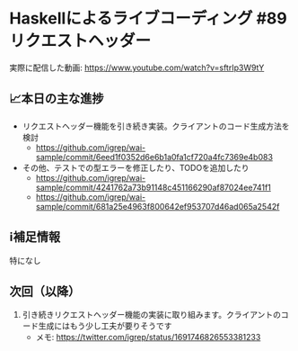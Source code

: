 # Haskellによるライブコーディング #89 リクエストヘッダー

実際に配信した動画: <https://www.youtube.com/watch?v=sftrIp3W9tY>

## 📈本日の主な進捗

- リクエストヘッダー機能を引き続き実装。クライアントのコード生成方法を検討
    - <https://github.com/igrep/wai-sample/commit/6eed1f0352d6e6b1a0fa1cf720a4fc7369e4b083>
- その他、テストでの型エラーを修正したり、TODOを追加したり
    - <https://github.com/igrep/wai-sample/commit/4241762a73b91148c451166290af87024ee741f1>
    - <https://github.com/igrep/wai-sample/commit/681a25e4963f800642ef953707d46ad065a2542f>

## ℹ️補足情報

特になし

## 次回（以降）

1. 引き続きリクエストヘッダー機能の実装に取り組みます。クライアントのコード生成にはもう少し工夫が要りそうです
    - メモ: <https://twitter.com/igrep/status/1691746826553381233>
